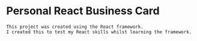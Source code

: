# Personal React Business Card

    This project was created using the React framework. 
    I created this to test my React skills whilst learning the framework.

